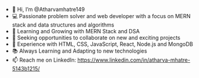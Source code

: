 - 👋 Hi, I’m @Atharvamhatre149 
- 💻 Passionate problem solver and web developer with a focus on MERN stack and data structures and algorithms
- 🌱 Learning and Growing with MERN Stack and DSA
- 💬 Seeking opportunities to collaborate on new and exciting projects
- 💼 Experience with HTML, CSS, JavaScript, React, Node.js and MongoDB
- 📚 Always Learning and Adapting to new technologies
- 📫 Reach me on LinkedIn: https://www.linkedin.com/in/atharva-mhatre-5143b1215/

<!---
Atharvamhatre149/Atharvamhatre149 is a ✨ special ✨ repository because its `README.md` (this file) appears on your GitHub profile.
You can click the Preview link to take a look at your changes.
--->
